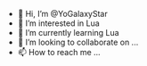 - 👋 Hi, I’m @YoGalaxyStar
- 👀 I’m interested in Lua
- 🌱 I’m currently learning Lua
- 💞️ I’m looking to collaborate on ...
- 📫 How to reach me ...

<!---
YoGalaxyStar/YoGalaxyStar is a ✨ special ✨ repository because its `README.md` (this file) appears on your GitHub profile.
You can click the Preview link to take a look at your changes.
--->
